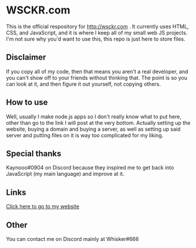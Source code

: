 # WSCKR.com

This is the official respository for http://wsckr.com . It currently uses HTML, CSS, and JavaScript, and it is where I keep all of my small web JS projects. I'm not sure why you'd want to use this, this repo is just here to store files.

## Disclaimer

If you copy all of my code, then that means you aren't a real developer, and you can't show off to your friends without thinking that. The point is so you can look at it, and then figure it out yourself, not copying others.

## How to use

Well, usually I make node.js apps so I don't really know what to put here, other than go to the link I will post at the very bottom. Actually setting up the website, buying a domain and buying a server, as well as setting up said server and putting files on it is way too complicated for my liking.

## Special thanks

Kaynooo#0904 on Discord because they inspired me to get back into JavaScript (my main language) and improve at it.

## Links

[Click here to go to my website](http://wsckr.com/)

## Other

You can contact me on Discord mainly at Whisker#666